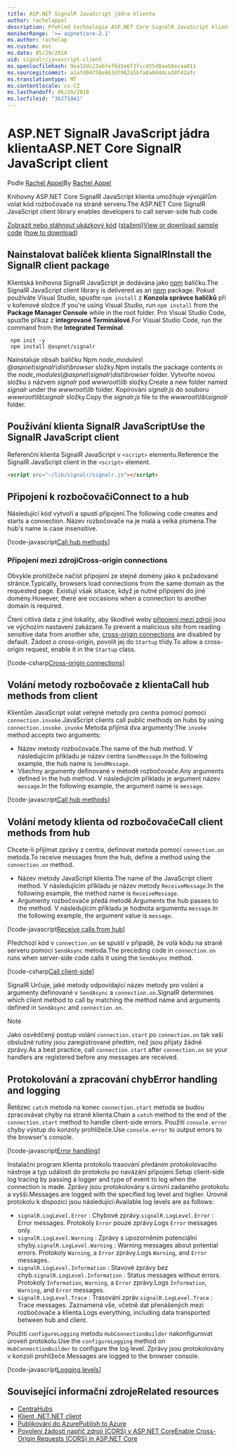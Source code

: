 ```yaml
---
title: ASP.NET SignalR JavaScript jádra klienta
author: rachelappel
description: Přehled technologie ASP.NET Core SignalR JavaScript klienta.
monikerRange: '>= aspnetcore-2.1'
ms.author: rachelap
ms.custom: mvc
ms.date: 05/29/2018
uid: signalr/javascript-client
ms.openlocfilehash: 9ea12dc21abfef6d2e6f3fcc455d8aa58ecaa011
ms.sourcegitcommit: a1afd04758e663d7062a5bfa8a0d4dca38f42afc
ms.translationtype: MT
ms.contentlocale: cs-CZ
ms.lasthandoff: 06/20/2018
ms.locfileid: "36271941"
---
```

# <a name="aspnet-core-signalr-javascript-client"></a><span data-ttu-id="7ff21-103">ASP.NET SignalR JavaScript jádra klienta</span><span class="sxs-lookup"><span data-stu-id="7ff21-103">ASP.NET Core SignalR JavaScript client</span></span>

<span data-ttu-id="7ff21-104">Podle [Rachel Appel](http://twitter.com/rachelappel)</span><span class="sxs-lookup"><span data-stu-id="7ff21-104">By [Rachel Appel](http://twitter.com/rachelappel)</span></span>

<span data-ttu-id="7ff21-105">Knihovny ASP.NET Core SignalR JavaScript klienta umožňuje vývojářům volat kód rozbočovače na straně serveru.</span><span class="sxs-lookup"><span data-stu-id="7ff21-105">The ASP.NET Core SignalR JavaScript client library enables developers to call server-side hub code.</span></span>

<span data-ttu-id="7ff21-106">[Zobrazit nebo stáhnout ukázkový kód](https://github.com/aspnet/Docs/tree/live/aspnetcore/signalr/javascript-client/sample) ([stažení](xref:tutorials/index#how-to-download-a-sample))</span><span class="sxs-lookup"><span data-stu-id="7ff21-106">[View or download sample code](https://github.com/aspnet/Docs/tree/live/aspnetcore/signalr/javascript-client/sample) ([how to download](xref:tutorials/index#how-to-download-a-sample))</span></span>

## <a name="install-the-signalr-client-package"></a><span data-ttu-id="7ff21-107">Nainstalovat balíček klienta SignalR</span><span class="sxs-lookup"><span data-stu-id="7ff21-107">Install the SignalR client package</span></span>

<span data-ttu-id="7ff21-108">Klientská knihovna SignalR JavaScript je dodávána jako [npm](https://www.npmjs.com/) balíčku.</span><span class="sxs-lookup"><span data-stu-id="7ff21-108">The SignalR JavaScript client library is delivered as an [npm](https://www.npmjs.com/) package.</span></span> <span data-ttu-id="7ff21-109">Pokud používáte Visual Studio, spusťte `npm install` z **Konzola správce balíčků** při v kořenové složce.</span><span class="sxs-lookup"><span data-stu-id="7ff21-109">If you're using Visual Studio, run `npm install` from the **Package Manager Console** while in the root folder.</span></span> <span data-ttu-id="7ff21-110">Pro Visual Studio Code, spusťte příkaz z **integrované Terminálové**.</span><span class="sxs-lookup"><span data-stu-id="7ff21-110">For Visual Studio Code, run the command from the **Integrated Terminal**.</span></span>

  ```console
   npm init -y
   npm install @aspnet/signalr
  ```

<span data-ttu-id="7ff21-111">Nainstaluje obsah balíčku Npm *node_modules\\ @aspnet\signalr\dist\browser*  složky.</span><span class="sxs-lookup"><span data-stu-id="7ff21-111">Npm installs the package contents in the *node_modules\\@aspnet\signalr\dist\browser* folder.</span></span> <span data-ttu-id="7ff21-112">Vytvořte novou složku s názvem *signalr* pod *wwwroot\\lib* složky.</span><span class="sxs-lookup"><span data-stu-id="7ff21-112">Create a new folder named *signalr* under the *wwwroot\\lib* folder.</span></span> <span data-ttu-id="7ff21-113">Kopírování *signalr.js* do souboru *wwwroot\lib\signalr* složky.</span><span class="sxs-lookup"><span data-stu-id="7ff21-113">Copy the *signalr.js* file to the *wwwroot\lib\signalr* folder.</span></span>

## <a name="use-the-signalr-javascript-client"></a><span data-ttu-id="7ff21-114">Používání klienta SignalR JavaScript</span><span class="sxs-lookup"><span data-stu-id="7ff21-114">Use the SignalR JavaScript client</span></span>

<span data-ttu-id="7ff21-115">Referenční klienta SignalR JavaScript v `<script>` elementu.</span><span class="sxs-lookup"><span data-stu-id="7ff21-115">Reference the SignalR JavaScript client in the `<script>` element.</span></span>

```html
<script src="~/lib/signalr/signalr.js"></script>
```

## <a name="connect-to-a-hub"></a><span data-ttu-id="7ff21-116">Připojení k rozbočovači</span><span class="sxs-lookup"><span data-stu-id="7ff21-116">Connect to a hub</span></span>

<span data-ttu-id="7ff21-117">Následující kód vytvoří a spustí připojení.</span><span class="sxs-lookup"><span data-stu-id="7ff21-117">The following code creates and starts a connection.</span></span> <span data-ttu-id="7ff21-118">Název rozbočovače na je malá a velká písmena.</span><span class="sxs-lookup"><span data-stu-id="7ff21-118">The hub's name is case insensitive.</span></span>

[!code-javascript[Call hub methods](javascript-client/sample/wwwroot/js/chat.js?range=9-12,28)]

### <a name="cross-origin-connections"></a><span data-ttu-id="7ff21-119">Připojení mezi zdroji</span><span class="sxs-lookup"><span data-stu-id="7ff21-119">Cross-origin connections</span></span>

<span data-ttu-id="7ff21-120">Obvykle prohlížeče načíst připojení ze stejné domény jako k požadované stránce.</span><span class="sxs-lookup"><span data-stu-id="7ff21-120">Typically, browsers load connections from the same domain as the requested page.</span></span> <span data-ttu-id="7ff21-121">Existují však situace, když je nutné připojení do jiné domény.</span><span class="sxs-lookup"><span data-stu-id="7ff21-121">However, there are occasions when a connection to another domain is required.</span></span>

<span data-ttu-id="7ff21-122">Čtení citlivá data z jiné lokality, aby škodlivé weby [připojení mezi zdroji](xref:security/cors) jsou ve výchozím nastavení zakázané.</span><span class="sxs-lookup"><span data-stu-id="7ff21-122">To prevent a malicious site from reading sensitive data from another site, [cross-origin connections](xref:security/cors) are disabled by default.</span></span> <span data-ttu-id="7ff21-123">Žádost o cross-origin, povolit jej do `Startup` třídy.</span><span class="sxs-lookup"><span data-stu-id="7ff21-123">To allow a cross-origin request, enable it in the `Startup` class.</span></span>

[!code-csharp[Cross-origin connections](javascript-client/sample/Startup.cs?highlight=29-35,56)]

## <a name="call-hub-methods-from-client"></a><span data-ttu-id="7ff21-124">Volání metody rozbočovače z klienta</span><span class="sxs-lookup"><span data-stu-id="7ff21-124">Call hub methods from client</span></span>

<span data-ttu-id="7ff21-125">Klientům JavaScript volat veřejné metody pro centra pomocí pomocí `connection.invoke`.</span><span class="sxs-lookup"><span data-stu-id="7ff21-125">JavaScript clients call public methods on hubs by using `connection.invoke`.</span></span> <span data-ttu-id="7ff21-126">`invoke` Metoda přijímá dva argumenty:</span><span class="sxs-lookup"><span data-stu-id="7ff21-126">The `invoke` method accepts two arguments:</span></span>

* <span data-ttu-id="7ff21-127">Název metody rozbočovače.</span><span class="sxs-lookup"><span data-stu-id="7ff21-127">The name of the hub method.</span></span> <span data-ttu-id="7ff21-128">V následujícím příkladu je název centra `SendMessage`.</span><span class="sxs-lookup"><span data-stu-id="7ff21-128">In the following example, the hub name is `SendMessage`.</span></span>
* <span data-ttu-id="7ff21-129">Všechny argumenty definované v metodě rozbočovače.</span><span class="sxs-lookup"><span data-stu-id="7ff21-129">Any arguments defined in the hub method.</span></span> <span data-ttu-id="7ff21-130">V následujícím příkladu je argument název `message`.</span><span class="sxs-lookup"><span data-stu-id="7ff21-130">In the following example, the argument name is `message`.</span></span>

[!code-javascript[Call hub methods](javascript-client/sample/wwwroot/js/chat.js?range=24)]

## <a name="call-client-methods-from-hub"></a><span data-ttu-id="7ff21-131">Volání metody klienta od rozbočovače</span><span class="sxs-lookup"><span data-stu-id="7ff21-131">Call client methods from hub</span></span>

<span data-ttu-id="7ff21-132">Chcete-li přijímat zprávy z centra, definovat metoda pomocí `connection.on` metoda.</span><span class="sxs-lookup"><span data-stu-id="7ff21-132">To receive messages from the hub, define a method using the `connection.on` method.</span></span>

* <span data-ttu-id="7ff21-133">Název metody JavaScript klienta.</span><span class="sxs-lookup"><span data-stu-id="7ff21-133">The name of the JavaScript client method.</span></span> <span data-ttu-id="7ff21-134">V následujícím příkladu je název metody `ReceiveMessage`.</span><span class="sxs-lookup"><span data-stu-id="7ff21-134">In the following example, the method name is `ReceiveMessage`.</span></span>
* <span data-ttu-id="7ff21-135">Argumenty rozbočovače předá metodě.</span><span class="sxs-lookup"><span data-stu-id="7ff21-135">Arguments the hub passes to the method.</span></span> <span data-ttu-id="7ff21-136">V následujícím příkladu je hodnota argumentu `message`.</span><span class="sxs-lookup"><span data-stu-id="7ff21-136">In the following example, the argument value is `message`.</span></span>

[!code-javascript[Receive calls from hub](javascript-client/sample/wwwroot/js/chat.js?range=14-19)]

<span data-ttu-id="7ff21-137">Předchozí kód v `connection.on` se spustí v případě, že volá kódu na straně serveru pomocí `SendAsync` metoda.</span><span class="sxs-lookup"><span data-stu-id="7ff21-137">The preceding code in `connection.on` runs when server-side code calls it using the `SendAsync` method.</span></span>

[!code-csharp[Call client-side](javascript-client/sample/hubs/chathub.cs?range=8-11)]

<span data-ttu-id="7ff21-138">SignalR Určuje, jaké metody odpovídající název metody pro volání a argumenty definované v `SendAsync` a `connection.on`.</span><span class="sxs-lookup"><span data-stu-id="7ff21-138">SignalR determines which client method to call by matching the method name and arguments defined in `SendAsync` and `connection.on`.</span></span>

> [!NOTE]
> <span data-ttu-id="7ff21-139">Jako osvědčený postup volání `connection.start` po `connection.on` tak vaší obslužné rutiny jsou zaregistrované předtím, než jsou přijaty žádné zprávy.</span><span class="sxs-lookup"><span data-stu-id="7ff21-139">As a best practice, call `connection.start` after `connection.on` so your handlers are registered before any messages are received.</span></span>

## <a name="error-handling-and-logging"></a><span data-ttu-id="7ff21-140">Protokolování a zpracování chyb</span><span class="sxs-lookup"><span data-stu-id="7ff21-140">Error handling and logging</span></span>

<span data-ttu-id="7ff21-141">Řetězec `catch` metoda na konec `connection.start` metoda se budou zpracovávat chyby na straně klienta.</span><span class="sxs-lookup"><span data-stu-id="7ff21-141">Chain a `catch` method to the end of the `connection.start` method to handle client-side errors.</span></span> <span data-ttu-id="7ff21-142">Použití `console.error` chyby výstup do konzoly prohlížeče.</span><span class="sxs-lookup"><span data-stu-id="7ff21-142">Use `console.error` to output errors to the browser's console.</span></span>

[!code-javascript[Error handling](javascript-client/sample/wwwroot/js/chat.js?range=28)]

<span data-ttu-id="7ff21-143">Instalační program klienta protokolu trasování předáním protokolovacího nástroje a typ události do protokolu po navázání připojení.</span><span class="sxs-lookup"><span data-stu-id="7ff21-143">Setup client-side log tracing by passing a logger and type of event to log when the connection is made.</span></span> <span data-ttu-id="7ff21-144">Zprávy jsou protokolovány s úrovní zadaného protokolu a vyšší.</span><span class="sxs-lookup"><span data-stu-id="7ff21-144">Messages are logged with the specified log level and higher.</span></span> <span data-ttu-id="7ff21-145">Úrovně protokolu k dispozici jsou následující:</span><span class="sxs-lookup"><span data-stu-id="7ff21-145">Available log levels are as follows:</span></span>

* <span data-ttu-id="7ff21-146">`signalR.LogLevel.Error` : Chybové zprávy.</span><span class="sxs-lookup"><span data-stu-id="7ff21-146">`signalR.LogLevel.Error` : Error messages.</span></span> <span data-ttu-id="7ff21-147">Protokoly `Error` pouze zprávy.</span><span class="sxs-lookup"><span data-stu-id="7ff21-147">Logs `Error` messages only.</span></span>
* <span data-ttu-id="7ff21-148">`signalR.LogLevel.Warning` : Zprávy s upozorněním potenciální chyby.</span><span class="sxs-lookup"><span data-stu-id="7ff21-148">`signalR.LogLevel.Warning` : Warning messages about potential errors.</span></span> <span data-ttu-id="7ff21-149">Protokoly `Warning`, a `Error` zprávy.</span><span class="sxs-lookup"><span data-stu-id="7ff21-149">Logs `Warning`, and `Error` messages.</span></span>
* <span data-ttu-id="7ff21-150">`signalR.LogLevel.Information` : Stavové zprávy bez chyb.</span><span class="sxs-lookup"><span data-stu-id="7ff21-150">`signalR.LogLevel.Information` : Status messages without errors.</span></span> <span data-ttu-id="7ff21-151">Protokoly `Information`, `Warning`, a `Error` zprávy.</span><span class="sxs-lookup"><span data-stu-id="7ff21-151">Logs `Information`, `Warning`, and `Error` messages.</span></span>
* <span data-ttu-id="7ff21-152">`signalR.LogLevel.Trace` : Trasování zpráv.</span><span class="sxs-lookup"><span data-stu-id="7ff21-152">`signalR.LogLevel.Trace` : Trace messages.</span></span> <span data-ttu-id="7ff21-153">Zaznamená vše, včetně dat přenášených mezi rozbočovače a klienta.</span><span class="sxs-lookup"><span data-stu-id="7ff21-153">Logs everything, including data transported between hub and client.</span></span>

<span data-ttu-id="7ff21-154">Použití `configureLogging` metodu `HubConnectionBuilder` nakonfigurovat úroveň protokolu.</span><span class="sxs-lookup"><span data-stu-id="7ff21-154">Use the `configureLogging` method on `HubConnectionBuilder` to configure the log level.</span></span> <span data-ttu-id="7ff21-155">Zprávy jsou protokolovány v konzoli prohlížeče.</span><span class="sxs-lookup"><span data-stu-id="7ff21-155">Messages are logged to the browser console.</span></span>

[!code-javascript[Logging levels](javascript-client/sample/wwwroot/js/chat.js?range=9-12)]

## <a name="related-resources"></a><span data-ttu-id="7ff21-156">Související informační zdroje</span><span class="sxs-lookup"><span data-stu-id="7ff21-156">Related resources</span></span>

* [<span data-ttu-id="7ff21-157">Centra</span><span class="sxs-lookup"><span data-stu-id="7ff21-157">Hubs</span></span>](xref:signalr/hubs)
* [<span data-ttu-id="7ff21-158">Klient .NET</span><span class="sxs-lookup"><span data-stu-id="7ff21-158">.NET client</span></span>](xref:signalr/dotnet-client)
* [<span data-ttu-id="7ff21-159">Publikování do Azure</span><span class="sxs-lookup"><span data-stu-id="7ff21-159">Publish to Azure</span></span>](xref:signalr/publish-to-azure-web-app)
* [<span data-ttu-id="7ff21-160">Povolení žádostí napříč zdroji (CORS) v ASP.NET Core</span><span class="sxs-lookup"><span data-stu-id="7ff21-160">Enable Cross-Origin Requests (CORS) in ASP.NET Core</span></span>](xref:security/cors)